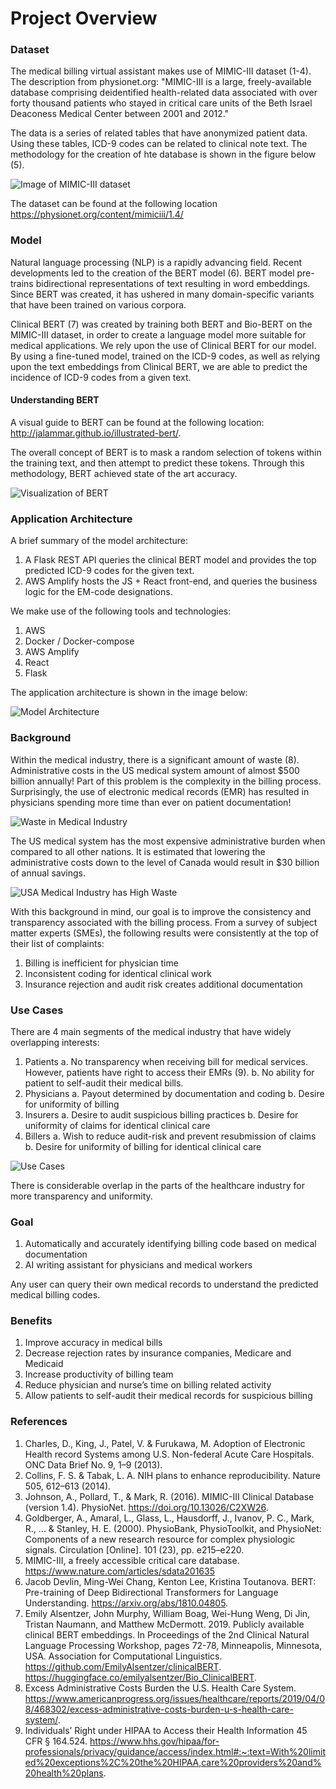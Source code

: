 # Project Overview

### Dataset

The medical billing virtual assistant makes use of MIMIC-III dataset (1-4).  The description from physionet.org: "MIMIC-III is a large, freely-available database comprising deidentified health-related data associated with over forty thousand patients who stayed in critical care units of the Beth Israel Deaconess Medical Center between 2001 and 2012."

The data is a series of related tables that have anonymized patient data.  Using these tables, ICD-9 codes can be related to clinical note text.  The methodology for the creation of hte database is shown in the figure below (5).

![Image of MIMIC-III dataset](/MIMIC-III.png)

The dataset can be found at the following location
https://physionet.org/content/mimiciii/1.4/

### Model

Natural language processing (NLP) is a rapidly advancing field.  Recent developments led to the creation of the BERT model (6).  BERT model pre-trains bidirectional representations of text resulting in word embeddings.  Since BERT was created, it has ushered in many domain-specific variants that have been trained on various corpora.  

Clinical BERT (7) was created by training both BERT and Bio-BERT on the MIMIC-III dataset, in order to create a language model more suitable for medical applications.  We rely upon the use of Clinical BERT for our model.  By using a fine-tuned model, trained on the ICD-9 codes, as well as relying upon the text embeddings from Clinical BERT, we are able to predict the incidence of ICD-9 codes from a given text.

#### Understanding BERT

A visual guide to BERT can be found at the following location: http://jalammar.github.io/illustrated-bert/.

The overall concept of BERT is to mask a random selection of tokens within the training text, and then attempt to predict these tokens.  Through this methodology, BERT achieved state of the art accuracy.

![Visualization of BERT](../assets/BERT-language-modeling-masked-lm.png)

### Application Architecture

A brief summary of the model architecture:

1. A Flask REST API queries the clinical BERT model and provides the top predicted ICD-9 codes for the given text.
2. AWS Amplify hosts the JS + React front-end, and queries the business logic for the EM-code designations.

We make use of the following tools and technologies:

1. AWS
2. Docker / Docker-compose
3. AWS Amplify
4. React
5. Flask

The application architecture is shown in the image below:

![Model Architecture](../assets/W210_architecture.png)

### Background

Within the medical industry, there is a significant amount of waste (8).  Administrative costs in the US medical system amount of almost $500 billion annually!  Part of this problem is the complexity in the billing process.  Surprisingly, the use of electronic medical records (EMR) has resulted in physicians spending more time than ever on patient documentation!  

![Waste in Medical Industry](../assets/costs_1.png)

The US medical system has the most expensive administrative burden when compared to all other nations. It is estimated that lowering the administrative costs down to the level of Canada would result in $30 billion of annual savings.

![USA Medical Industry has High Waste](../assets/costs_2.png)

With this background in mind, our goal is to improve the consistency and transparency associated with the billing process.  From a survey of subject matter experts (SMEs), the following results were consistently at the top of their list of complaints:

1. Billing is inefficient for physician time
2. Inconsistent coding for identical clinical work
3. Insurance rejection and audit risk creates additional documentation

### Use Cases

There are 4 main segments of the medical industry that have widely overlapping interests:

1. Patients
  a. No transparency when receiving bill for medical services.  However, patients have right to access their EMRs (9).
  b. No ability for patient to self-audit their medical bills.
2. Physicians
  a. Payout determined by documentation and coding
  b. Desire for uniformity of billing
3. Insurers
  a. Desire to audit suspicious billing practices
  b. Desire for uniformity of claims for identical clinical care
4. Billers
  a. Wish to reduce audit-risk and prevent resubmission of claims
  b. Desire for uniformity of billing for identical clinical care

![Use Cases](../assets/W210_use_cases.png)

There is considerable overlap in the parts of the healthcare industry for more transparency and uniformity.  

### Goal

1. Automatically and accurately identifying billing code based on medical documentation
2. AI writing assistant for physicians and medical workers

Any user can query their own medical records to understand the predicted medical billing codes.

### Benefits

1. Improve accuracy in medical bills
2. Decrease rejection rates by insurance companies, Medicare and Medicaid
3. Increase productivity of billing team
4. Reduce physician and nurse’s time on billing related activity
5. Allow patients to self-audit their medical records for suspicious billing

### References

1. Charles, D., King, J., Patel, V. & Furukawa, M. Adoption of Electronic Health record Systems among U.S. Non-federal Acute Care Hospitals. ONC Data Brief No. 9, 1–9 (2013).
2. Collins, F. S. & Tabak, L. A. NIH plans to enhance reproducibility. Nature 505, 612–613 (2014).
3. Johnson, A., Pollard, T., & Mark, R. (2016). MIMIC-III Clinical Database (version 1.4). PhysioNet. https://doi.org/10.13026/C2XW26.
4. Goldberger, A., Amaral, L., Glass, L., Hausdorff, J., Ivanov, P. C., Mark, R., ... & Stanley, H. E. (2000). PhysioBank, PhysioToolkit, and PhysioNet: Components of a new research resource for complex physiologic signals. Circulation [Online]. 101 (23), pp. e215–e220.
5. MIMIC-III, a freely accessible critical care database. https://www.nature.com/articles/sdata201635
6. Jacob Devlin, Ming-Wei Chang, Kenton Lee, Kristina Toutanova. BERT: Pre-training of Deep Bidirectional Transformers for Language Understanding. https://arxiv.org/abs/1810.04805.
7. Emily Alsentzer, John Murphy, William Boag, Wei-Hung Weng, Di Jin, Tristan Naumann, and Matthew McDermott. 2019. Publicly available clinical BERT embeddings. In Proceedings of the 2nd Clinical Natural Language Processing Workshop, pages 72-78, Minneapolis, Minnesota, USA. Association for Computational Linguistics. https://github.com/EmilyAlsentzer/clinicalBERT. https://huggingface.co/emilyalsentzer/Bio_ClinicalBERT. 
8. Excess Administrative Costs Burden the U.S. Health Care System. https://www.americanprogress.org/issues/healthcare/reports/2019/04/08/468302/excess-administrative-costs-burden-u-s-health-care-system/.
9. Individuals’ Right under HIPAA to Access their Health Information 45 CFR § 164.524. https://www.hhs.gov/hipaa/for-professionals/privacy/guidance/access/index.html#:~:text=With%20limited%20exceptions%2C%20the%20HIPAA,care%20providers%20and%20health%20plans.

